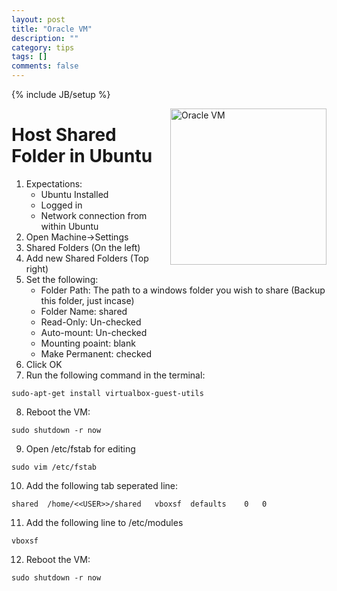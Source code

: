 ```yaml
---
layout: post
title: "Oracle VM"
description: ""
category: tips
tags: []
comments: false
---
```

{% include JB/setup %}

<img src="{{site.url}}/images/Tips/Virtualbox_logo.png" alt="Oracle VM" style="width: 250px;" align="right"/>

# Host Shared Folder in Ubuntu

1. Expectations:
   * Ubuntu Installed
   * Logged in
   * Network connection from within Ubuntu
2. Open Machine->Settings
3. Shared Folders (On the left)
4. Add new Shared Folders (Top right)
5. Set the following:
   * Folder Path: The path to a windows folder you wish to share (Backup this folder, just incase)
   * Folder Name: shared
   * Read-Only: Un-checked
   * Auto-mount: Un-checked
   * Mounting poaint: blank
   * Make Permanent: checked
6. Click OK
7. Run the following command in the terminal:
```
sudo-apt-get install virtualbox-guest-utils
```
8. Reboot the VM:
```
sudo shutdown -r now
```
9. Open /etc/fstab for editing
```
sudo vim /etc/fstab
```
10. Add the following tab seperated line:
```
shared	/home/<<USER>>/shared	vboxsf	defaults	0	0
```
11. Add the following line to /etc/modules
```
vboxsf
```
12. Reboot the VM:
```
sudo shutdown -r now
```